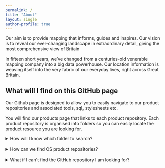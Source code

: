 ```yaml
---
permalink: /
title: "About"
layout: single
author-profile: true
---
```


Our aim is to provide mapping that informs, guides and inspires. Our vision is to reveal our ever-changing landscape in extraordinary detail, giving the most comprehensive view of Britain

In fifteen short years, we’ve changed from a centuries-old venerable mapping company into a big data powerhouse. Our location information is weaving itself into the very fabric of our everyday lives, right across Great Britain.



## What will I find on this GitHub page

Our Github page is designed to allow you to easily navigate to our product repositories and associated tools, sql, stylesheets etc.

You will find our products page that links to each product repository. Each product repository is organised into folders so you can easily locate the product resource you are looking for.

<details>
<summary>How will I know which folder to search?</summary>
<br>
The product repositories will be structured like so:
<br>
- Styling |  Folder containing all things related to styling, SLD'S, LYR. files, fonts, symbols etc
 <br>
-SQL | Folder containing core SQL files
 <br>
- Data Translating |  Folder containing README. file about the different tools that can be used with this product
 <br>
   * GFS |  For GML datasets as the majority of data loaders require a GFS file
 <br>
   * Code |  Any awk and python codes
 <br>
   * FME |  Any FME workbenches
 <br>
- Frequently Asked Question |  README. file containing a list of FAQ's
 <br>
- Guidance | List of guides relevant to this product 

<br>  
All repositories and folder will contain README.files which will contain information and further guide you to the correct product resource. 
</details>


<br>

<details>
<summary>How can we find OS product repositories?</summary>
<br>
By clicking on the product tab, you will be presented with a list of all of our OS products. Choosing a product will take you to the product github repository.
</details>

<br>

<details>
<summary>What if I can't find the GitHub repository I am looking for?</summary>
<br>
For more information about Ordnance Survey please contact us using the social links provided to the left.
<br>
<br> 
If you have an idea or a bug within a specific repository please raise an issue directly, although we recommend browsing the open & closed issues before opening a new one.
</details>




<br>
<br>

